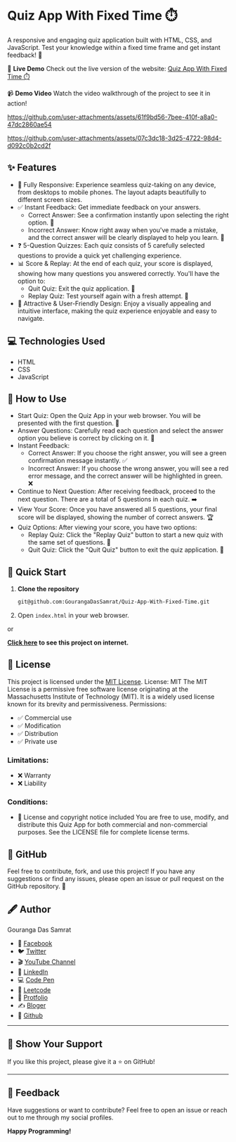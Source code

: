 # Quiz App With Fixed Time ⏱️
A responsive and engaging quiz application built with HTML, CSS, and JavaScript. Test your knowledge within a fixed time frame and get instant feedback! 🧠

🌟 **Live Demo**
Check out the live version of the website: [Quiz App With Fixed Time ⏱️](https://quizappbygouranga.netlify.app/)

📹 **Demo Video**
Watch the video walkthrough of the project to see it in action!



https://github.com/user-attachments/assets/61f9bd56-7bee-410f-a8a0-47dc2860ae54



https://github.com/user-attachments/assets/07c3dc18-3d25-4722-98d4-d092c0b2cd2f


## ✨ Features
 * 📱 Fully Responsive:  Experience seamless quiz-taking on any device, from desktops to mobile phones. The layout adapts beautifully to different screen sizes.
 * ✅ Instant Feedback: Get immediate feedback on your answers.
   * Correct Answer:  See a confirmation instantly upon selecting the right option. 🎉
   * Incorrect Answer:  Know right away when you've made a mistake, and the correct answer will be clearly displayed to help you learn. 🧐
 * ❓ 5-Question Quizzes: Each quiz consists of 5 carefully selected questions to provide a quick yet challenging experience.
 * 📊 Score & Replay: At the end of each quiz, your score is displayed, showing how many questions you answered correctly. You'll have the option to:
   * Quit Quiz: Exit the quiz application. 🚪
   * Replay Quiz: Test yourself again with a fresh attempt. 🔄
 * 🎨 Attractive & User-Friendly Design:  Enjoy a visually appealing and intuitive interface, making the quiz experience enjoyable and easy to navigate.

## 💻 Technologies Used

*   HTML
*   CSS
*   JavaScript 
   
## 🚀 How to Use
 * Start Quiz: Open the Quiz App in your web browser. You will be presented with the first question. 🚀
 * Answer Questions: Carefully read each question and select the answer option you believe is correct by clicking on it. 🤔
 * Instant Feedback:
   * Correct Answer: If you choose the right answer, you will see a green confirmation message instantly. ✅
   * Incorrect Answer: If you choose the wrong answer, you will see a red error message, and the correct answer will be highlighted in green. ❌
 * Continue to Next Question: After receiving feedback, proceed to the next question. There are a total of 5 questions in each quiz.  ➡️
 * View Your Score: Once you have answered all 5 questions, your final score will be displayed, showing the number of correct answers. 🏆
 * Quiz Options: After viewing your score, you have two options:
   * Replay Quiz: Click the "Replay Quiz" button to start a new quiz with the same set of questions. 🔄
   * Quit Quiz: Click the "Quit Quiz" button to exit the quiz application. 🚪

## 🚀 Quick Start

1. **Clone the repository**
   ```bash
   git@github.com:GourangaDasSamrat/Quiz-App-With-Fixed-Time.git
2.  Open `index.html` in your web browser.

or

**[Click here](https://quizappbygouranga.netlify.app/) to see this project on internet.**

## 📜 License
This project is licensed under the [MIT License](https://opensource.org/licenses/MIT).
License: MIT
The MIT License is a permissive free software license originating at the Massachusetts Institute of Technology (MIT). It is a widely used license known for its brevity and permissiveness.
Permissions:
 * ✅ Commercial use
 * ✅ Modification
 * ✅ Distribution
 * ✅ Private use
### Limitations:
 * ❌ Warranty
 * ❌ Liability
### Conditions:
 * 📝 License and copyright notice included
You are free to use, modify, and distribute this Quiz App for both commercial and non-commercial purposes.  See the LICENSE file for complete license terms.

## 🚀 GitHub
Feel free to contribute, fork, and use this project!  If you have any suggestions or find any issues, please open an issue or pull request on the GitHub repository. 🙏

## 🖋️ Author

Gouranga Das Samrat

* 📘 [Facebook](https://www.facebook.com/gourangadassamrat)
* 🐦 [Twitter](https://x.com/gouranga_khulna)
* 🎬 [YouTube Channel](https://www.youtube.com/@GourangaDasSamrat)
* 💼 [LinkedIn](https://bd.linkedin.com/in/gouranga-das-samrat-330311294)
* 💻 [Code Pen](https://codepen.io/gouranga-das-samrat)
* 🚀 [Leetcode](https://leetcode.com/u/cqq98g0hw0/)
* 🎨 [Protfolio](https://gourangadassamrat.my.canva.site/)
* ✍️ [Bloger](https://gourangadassamrat.blogspot.com/)
* 🐙 [Github](https://github.com/GourangaDasSamrat)



---

## 🌟 Show Your Support

If you like this project, please give it a ⭐ on GitHub!


---
## 📢 Feedback

Have suggestions or want to contribute? Feel free to open an issue or reach out to me through my social profiles.

**Happy Programming!**
